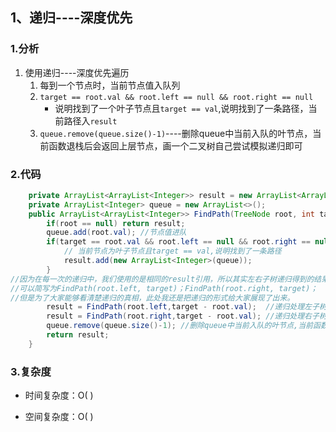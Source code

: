 ## 1、递归----深度优先

### 1.分析	

1. 使用递归----深度优先遍历
   1. 每到一个节点时，当前节点值入队列
   2. ```target == root.val && root.left == null && root.right == null ```
      * 说明找到了一个叶子节点且```target == val```,说明找到了一条路径，当前路径入```result```
   3. ```queue.remove(queue.size()-1)```----删除queue中当前入队的叶节点，当前函数退栈后会返回上层节点，画一个二叉树自己尝试模拟递归即可

### 2.代码

```java
    private ArrayList<ArrayList<Integer>> result = new ArrayList<ArrayList<Integer>>();
    private ArrayList<Integer> queue = new ArrayList<>();
    public ArrayList<ArrayList<Integer>> FindPath(TreeNode root, int target) {
        if(root == null) return result;
        queue.add(root.val); //节点值进队
        if(target == root.val && root.left == null && root.right == null){
            // 当前节点为叶子节点且target == val,说明找到了一条路径
            result.add(new ArrayList<Integer>(queue));
        } 
//因为在每一次的递归中，我们使用的是相同的result引用，所以其实左右子树递归得到的结果我们不需要关心，
//可以简写为FindPath(root.left, target)；FindPath(root.right, target)；
//但是为了大家能够看清楚递归的真相，此处我还是把递归的形式给大家展现了出来。
        result = FindPath(root.left,target - root.val);  //递归处理左子树
        result = FindPath(root.right,target - root.val); //递归处理右子树
        queue.remove(queue.size()-1); //删除queue中当前入队的叶节点,当前函数退栈后会返回上层节点
        return result;
    }
```

### 3.复杂度

* 时间复杂度：O( )

* 空间复杂度：O( )

